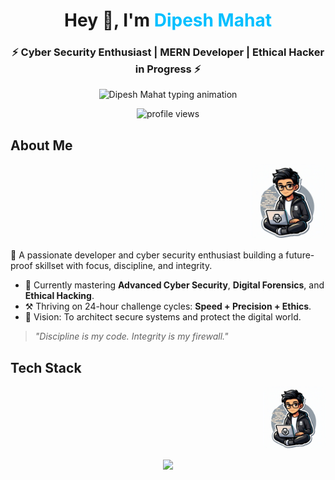 
<h1 align="center">Hey 👋, I'm <span style="color:#00BFFF;">Dipesh Mahat</span></h1>
<h3 align="center">⚡ Cyber Security Enthusiast | MERN Developer | Ethical Hacker in Progress ⚡</h3>

<p align="center">
  <img src="https://readme-typing-svg.demolab.com?font=Fira+Code&size=22&duration=3000&pause=500&color=00BFFF&background=000000¢er=true&vCenter=true&width=500&lines=Full-Stack+Developer+%F0%9F%92%BB;Cyber+Security+Learner+%F0%9F%94%92;Bug+Bounty+Hunter+in+Progress...;Driven+by+Discipline+%26+Focus" alt="Dipesh Mahat typing animation" />
</p>

<p align="center">
  <img src="https://komarev.com/ghpvc/?username=Dipesh-Mahat&label=Profile%20Views&color=00BFFF&style=flat" alt="profile views" />
</p>

## About Me
<p align="right">
  <img src="https://github.com/Dipesh-Mahat/Dipesh-Mahat/blob/main/DipeshMahat.jpg" alt="Dipesh Mahat" width="120" style="border-radius: 10px;" />
</p>

🚀 A passionate developer and cyber security enthusiast building a future-proof skillset with focus, discipline, and integrity.

- 🌱 Currently mastering **Advanced Cyber Security**, **Digital Forensics**, and **Ethical Hacking**.  
- ⚒️ Thriving on 24-hour challenge cycles: **Speed + Precision + Ethics**.  
- 🎯 Vision: To architect secure systems and protect the digital world.

> _"Discipline is my code. Integrity is my firewall."_


## Tech Stack
<p align="right">
  <img src="https://github.com/Dipesh-Mahat/Dipesh-Mahat/blob/main/DipeshMahat.jpg" alt="Dipesh Mahat" width="100" style="border-radius: 10px;" />
</p>

<p align="center">
  <img src="https://skillicons.dev/icons?i=python,bash,javascript,react,nodejs,mongodb,kali,burpsuite,wireshark,tails" />
</p>


